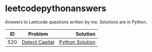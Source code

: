 # leetcodepythonanswers
Answers to Leetcode questions written by me. 
Solutions are in Python.


| ID        | Problem           | Solution  |
| ------------- |:-------------:| -----:|
| 520     | [Detect Capital](https://leetcode.com/problems/detect-capital/description/)  | [Python Solution](https://github.com/gprx100/leetcodepythonanswers/blob/master/python/DetectCapital.py) |
